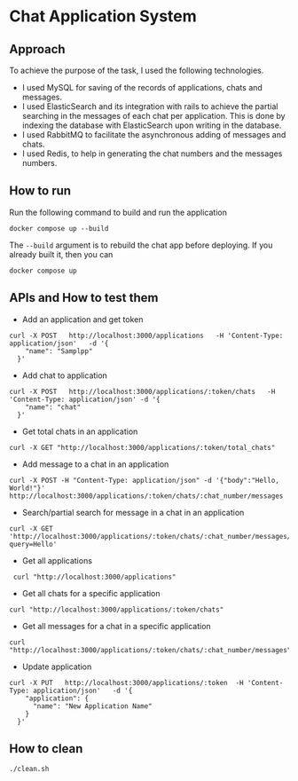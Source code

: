 # Chat Application System
## Approach
To achieve the purpose of the task, I used the following technologies.
 - I used MySQL for saving of the records of applications, chats and messages.
 - I used ElasticSearch and its integration with rails to achieve the partial searching in the messages of each chat per application. This is done by indexing the database with ElasticSearch upon writing in the database.
 - I used RabbitMQ to facilitate the asynchronous adding of messages and chats.
 - I used Redis, to help in generating the chat numbers and the messages numbers.

## How to run
Run the following command to build and run the application

    docker compose up --build
The `--build` argument is to rebuild the chat app before deploying. If you already built it, then you can

    docker compose up

## APIs and How to test them

 - Add an application and get token
```
curl -X POST   http://localhost:3000/applications   -H 'Content-Type: application/json'   -d '{
    "name": "Samplpp"
  }'
  ```

- Add chat to application
```
curl -X POST   http://localhost:3000/applications/:token/chats   -H 'Content-Type: application/json' -d '{
    "name": "chat"
  }'
```

- Get total chats in an application
```
curl -X GET "http://localhost:3000/applications/:token/total_chats"
```

- Add message to a chat in an application
```
curl -X POST -H "Content-Type: application/json" -d '{"body":"Hello, World!"}' http://localhost:3000/applications/:token/chats/:chat_number/messages
```

- Search/partial search for message in a chat in an application
```
curl -X GET 'http://localhost:3000/applications/:token/chats/:chat_number/messages/search?query=Hello'
```

- Get all applications
```
 curl "http://localhost:3000/applications"
```

- Get all chats for a specific application
```
curl "http://localhost:3000/applications/:token/chats"
```

- Get all messages for a chat in a specific application
```
curl "http://localhost:3000/applications/:token/chats/:chat_number/messages"
```

- Update application
```
curl -X PUT   http://localhost:3000/applications/:token  -H 'Content-Type: application/json'   -d '{
    "application": {
      "name": "New Application Name"
    }
  }'
```
## How to clean

    ./clean.sh
